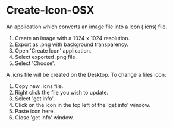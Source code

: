 # Create-Icon-OSX
An application which converts an image file into a icon (.icns) file.

1. Create an image with a 1024 x 1024 resolution.
2. Export as .png with background transparency.
3. Open 'Create Icon' application.
4. Select exported .png file.
5. Select 'Choose'.

A .icns file will be created on the Desktop.
To change a files icon:

1. Copy new .icns file.
2. Right click the file you wish to update.
3. Select 'get info'.
4. Click on the icon in the top left of the 'get info' window.
5. Paste icon here.
6. Close 'get info' window.
